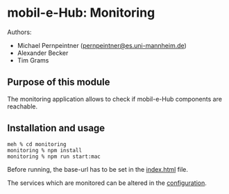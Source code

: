# mobil-e-Hub: Monitoring
Authors: 
- Michael Pernpeintner (pernpeintner@es.uni-mannheim.de)
- Alexander Becker
- Tim Grams

## Purpose of this module
The monitoring application allows to check if mobil-e-Hub components are reachable.

## Installation and usage
```shell script
meh % cd monitoring
monitoring % npm install
monitoring % npm run start:mac
```

Before running, the base-url has to be set in the [index.html](https://github.com/mobil-e-hub/meh/blob/master/monitoring/src/index.html) file.

The services which are monitored can be altered in the [configuration](https://github.com/mobil-e-hub/meh/blob/master/monitoring/src/assets/config.json).
